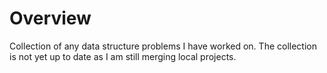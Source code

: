 # Overview
Collection of any data structure problems I have worked on. The collection is not yet up to date as I am still merging local projects.
